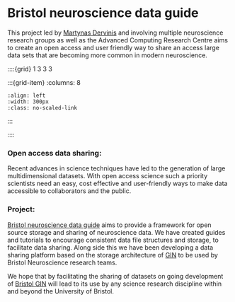 # Bristol neuroscience data guide

This project led by [Martynas Dervinis](../our-team/current-members) and involving multiple neuroscience research groups as well as the Advanced Computing Research Centre aims to create an open access and user friendly way to share an access large data sets that are becoming more common in modern neuroscience. 


::::{grid} 1 3 3 3

:::{grid-item}
:columns: 8
```{image} ../img/projects/bndg.png 
:align: left
:width: 300px
:class: no-scaled-link
```
:::

::::


### Open access data sharing:

Recent advances in science techniques have led to the generation of large multidimensional datasets.
With open access science such a priority scientists need an easy, cost effective and user-friendly ways 
to make data accessible to collaborators and the public.


### Project:

[Bristol neuroscience data guide](https://dervinism.github.io/bristol-neuroscience-data-guide/intro.html) aims to provide a framework for open source storage and sharing of neuroscience data.
We have created guides and tutorials to encourage consistent data file structures and storage, to facilitate data sharing. 
Along side this we have been developing a data sharing platform based on the storage architecture of [GIN](https://gin.g-node.org/G-Node/Info/wiki) to be used by Bristol Neuroscience research teams.

We hope that by facilitating the sharing of datasets on going development of [Bristol GIN](https://dervinism.github.io/bristol-neuroscience-data-guide/intro.html#welcome-bristol-gin) will lead to its use by any science research discipline within and beyond the University of Bristol.




